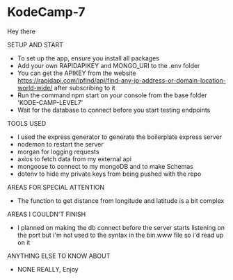 # KodeCamp-7
Hey there

SETUP AND START
- To set up the app, ensure you install all packages
- Add your own RAPIDAPIKEY and MONGO_URI to the .env folder
- You can get the APIKEY from the website https://rapidapi.com/ipfind/api/find-any-ip-address-or-domain-location-world-wide/ after subscribing to it
- Run the command npm start on your console from the base folder 'KODE-CAMP-LEVEL7'
- Wait for the database to connect before you start testing endpoints

TOOLS USED
- I used the express generator to generate the boilerplate express server
- nodemon to restart the server
- morgan for logging requests
- axios to fetch data from my external api
- mongoose to connect to my mongoDB and to make Schemas
- dotenv to hide my private keys from being pushed with the repo

AREAS FOR SPECIAL ATTENTION
- The function to get distance from longitude and latitude is a bit complex

AREAS I COULDN'T FINISH
- I planned on making the db connect before the server starts listening on the port but i'm not used to the syntax in the bin.www file so i'd read up on it

ANYTHING ELSE TO KNOW ABOUT
- NONE REALLY, Enjoy
